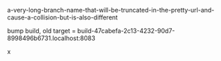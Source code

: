 a-very-long-branch-name-that-will-be-truncated-in-the-pretty-url-and-cause-a-collision-but-is-also-different

bump build, old target = build-47cabefa-2c13-4232-90d7-8998496b6731.localhost:8083

x

